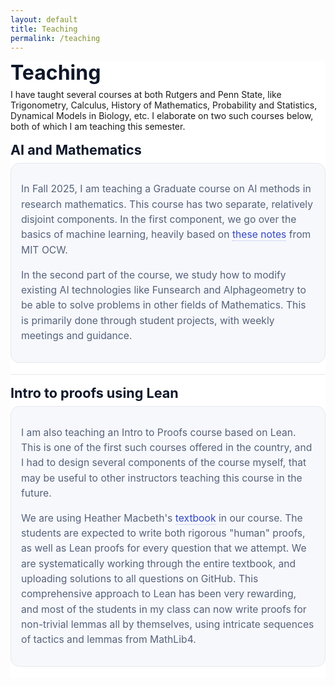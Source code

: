 ```yaml
---
layout: default
title: Teaching
permalink: /teaching
---
```


<section id="teaching" class="res">

  <h1 class="res__title">Teaching</h1>
  I have taught several courses at both Rutgers and Penn State, like Trigonometry, Calculus, History of Mathematics, Probability and Statistics, Dynamical Models in Biology, etc. I elaborate on two such courses below, both of which I am teaching this semester. 

  <!-- ===== AI for Mathematics ===== -->
  <article class="card">
    <h2 class="card__title">AI and Mathematics</h2>
    <div class="card__body">
      <p>In Fall 2025, I am teaching a Graduate course on AI methods in research mathematics. This course has two separate, relatively disjoint components. In the first component, we go over the basics of machine learning, heavily based on <a href = "https://ocw.mit.edu/courses/6-867-machine-learning-fall-2006/pages/lecture-notes/">these notes</a> from MIT OCW. </p>
      <p> In the second part of the course, we study how to modify existing AI technologies like Funsearch and Alphageometry to be able to solve problems in other fields of Mathematics. This is primarily done through student projects, with weekly meetings and guidance.</p>
    </div>
  </article>

  <!-- ===== Geometric analysis & conformal geometry ===== -->
  <article class="card">
    <h2 class="card__title">Intro to proofs using Lean</h2>
    <div class="card__body">
      <p>I am also teaching an Intro to Proofs course based on Lean. This is one of the first such courses offered in the country, and I had to design several components of the course myself, that may be useful to other instructors teaching this course in the future.</p>
      <p>We are using Heather Macbeth's <a href= "https://hrmacbeth.github.io/math2001/">textbook</a> in our course. The students are expected to write both rigorous "human" proofs, as well as Lean proofs for every question that we attempt. We are systematically working through the entire textbook, and uploading solutions to all questions on GitHub. This comprehensive approach to Lean has been very rewarding, and most of the students in my class can now write proofs for non-trivial lemmas all by themselves, using intricate sequences of tactics and lemmas from MathLib4.</p>
    </div>
  </article>

</section>

<style>
  :root{
    --bg: #ffffff;
    --ink: #0f172a;
    --mute: #475569;
    --soft: #55627a;
    --line: #e6e8ee;
    --chip: #f7f8fc;
    --r: 14px;
  }

  .res{ background: var(--bg); max-width: 900px; }
  .res__title{ margin: 0 0 6px 0; font-size: 2rem; line-height: 1.2; color: var(--ink); }

  .card{ padding: 16px 0 18px 0; border-top: 1px solid var(--line); }
  .card:first-of-type{ border-top: 0; }

  .card__title{ margin: 0 0 8px 0; font-size: 1.35rem; font-weight: 650; color: var(--ink); }

  .card__body{
    background: var(--chip);
    border: 1px solid var(--line);
    border-radius: var(--r);
    padding: 14px 16px;
    color: var(--soft);
    font-size: 0.98rem;
    line-height: 1.55;
  }

  .card__body a{
    color: #3347c2;
    text-decoration: none;
    border-bottom: 1px dotted rgba(51,71,194,.35);
  }
  .card__body a:hover{ border-bottom-color: transparent; }

  @media (max-width: 640px){
    .card__title{ font-size: 1.2rem; }
    .card__body{ font-size: 0.96rem; }
  }
</style>
